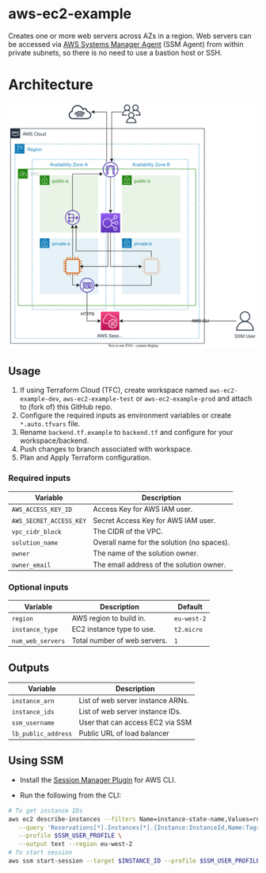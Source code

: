 # aws-ec2-example

Creates one or more web servers across AZs in a region. Web servers can be accessed via [AWS Systems Manager Agent](https://docs.aws.amazon.com/systems-manager/latest/userguide/what-is-systems-manager.html) (SSM Agent) from within private subnets, so there is no need to use a bastion host or SSH.

# Architecture
![](./diagrams/high-level-arch.drawio.svg)

## Usage

1. If using Terraform Cloud (TFC), create workspace named `aws-ec2-example-dev`, 
   `aws-ec2-example-test` or `aws-ec2-example-prod` and attach to (fork of) this GitHub repo.
2. Configure the required inputs as environment variables or create `*.auto.tfvars` file.
3. Rename `backend.tf.example` to `backend.tf` and configure for your workspace/backend.
4. Push changes to branch associated with workspace.
5. Plan and Apply Terraform configuration.

### Required inputs

| Variable                | Description                                 |
|-------------------------|---------------------------------------------|
| `AWS_ACCESS_KEY_ID`     | Access Key for AWS IAM user.                |
| `AWS_SECRET_ACCESS_KEY` | Secret Access Key for AWS IAM user.         |
| `vpc_cidr_block`        | The CIDR of the VPC.                        |
| `solution_name`         | Overall name for the solution (no spaces).  |
| `owner`                 | The name of the solution owner.             |
| `owner_email`           | The email address of the solution owner.    |

### Optional inputs

| Variable          | Description                  | Default     |
|-------------------|------------------------------|-------------|
| `region`          | AWS region to build in.      | `eu-west-2` |
| `instance_type`   | EC2 instance type to use.    | `t2.micro`  |
| `num_web_servers` | Total number of web servers. | `1`         |

## Outputs

| Variable            | Description                       |
|---------------------|-----------------------------------|
| `instance_arn`      | List of web server instance ARNs. |
| `instance_ids`      | List of web server instance IDs.  |
| `ssm_username`      | User that can access EC2 via SSM  |
| `lb_public_address` | Public URL of load balancer       |

## Using SSM

- Install the [Session Manager Plugin](https://docs.aws.amazon.com/systems-manager/latest/userguide/session-manager-working-with-install-plugin.html) for AWS CLI.

- Run the following from the CLI:
```bash
# To get instance IDs
aws ec2 describe-instances --filters Name=instance-state-name,Values=running \
   --query 'Reservations[*].Instances[*].{Instance:InstanceId,Name:Tags[?Key==`Name`]|[0].Value}' \
   --profile $SSM_USER_PROFILE \
   --output text --region eu-west-2
# To start session
aws ssm start-session --target $INSTANCE_ID --profile $SSM_USER_PROFILE --region eu-west-2
```
